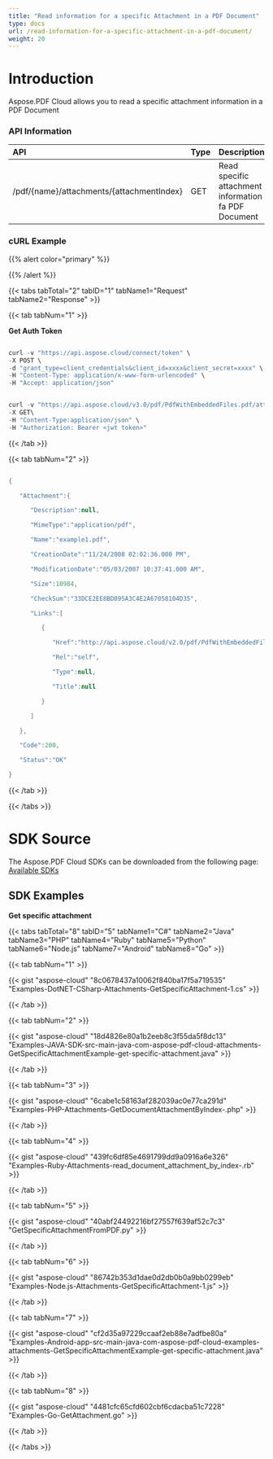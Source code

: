 ```yaml
---
title: "Read information for a specific Attachment in a PDF Document"
type: docs
url: /read-information-for-a-specific-attachment-in-a-pdf-document/
weight: 20
---
```


# **Introduction**
Aspose.PDF Cloud allows you to read a specific attachment information in a PDF Document
### **API Information**

|**API**|**Type**|**Description**|**Swagger Link**|
| :- | :- | :- | :- |
|/pdf/{name}/attachments/{attachmentIndex}|GET|Read specific attachment information fa PDF Document|[GetDocumentAttachmentByIndex](https://apireference.aspose.cloud/pdf/#!/Attachments/GetDocumentAttachmentByIndex)|
### **cURL Example**
{{% alert color="primary" %}} 

{{% /alert %}} 

{{< tabs tabTotal="2" tabID="1" tabName1="Request" tabName2="Response" >}}

{{< tab tabNum="1" >}}

**Get Auth Token**

```java

curl -v "https://api.aspose.cloud/connect/token" \
-X POST \
-d "grant_type=client_credentials&client_id=xxxx&client_secret=xxxx" \
-H "Content-Type: application/x-www-form-urlencoded" \
-H "Accept: application/json"

```

```java

curl -v "https://api.aspose.cloud/v3.0/pdf/PdfWithEmbeddedFiles.pdf/attachments/1" \
-X GET\
-H "Content-Type:application/json" \
-H "Authorization: Bearer <jwt token>"

```

{{< /tab >}}

{{< tab tabNum="2" >}}

```java

{

   "Attachment":{

      "Description":null,

      "MimeType":"application/pdf",

      "Name":"example1.pdf",

      "CreationDate":"11/24/2008 02:02:36.000 PM",

      "ModificationDate":"05/03/2007 10:37:41.000 AM",

      "Size":10984,

      "CheckSum":"33DCE2EE8BD095A3C4E2A67058104D35",

      "Links":[

         {

            "Href":"http://api.aspose.cloud/v2.0/pdf/PdfWithEmbeddedFiles.pdf/attachments/1",

            "Rel":"self",

            "Type":null,

            "Title":null

         }

      ]

   },

   "Code":200,

   "Status":"OK"

}

```

{{< /tab >}}

{{< /tabs >}}
# **SDK Source**
The Aspose.PDF Cloud SDKs can be downloaded from the following page: [Available SDKs](/pdf/available-sdks/)
## **SDK Examples**
**Get specific attachment**

{{< tabs tabTotal="8" tabID="5" tabName1="C#" tabName2="Java" tabName3="PHP" tabName4="Ruby" tabName5="Python" tabName6="Node.js" tabName7="Android" tabName8="Go" >}}

{{< tab tabNum="1" >}}

{{< gist "aspose-cloud" "8c0678437a10062f840ba17f5a719535" "Examples-DotNET-CSharp-Attachments-GetSpecificAttachment-1.cs" >}}

{{< /tab >}}

{{< tab tabNum="2" >}}

{{< gist "aspose-cloud" "18d4826e80a1b2eeb8c3f55da5f8dc13" "Examples-JAVA-SDK-src-main-java-com-aspose-pdf-cloud-attachments-GetSpecificAttachmentExample-get-specific-attachment.java" >}}

{{< /tab >}}

{{< tab tabNum="3" >}}

{{< gist "aspose-cloud" "6cabe1c58163af282039ac0e77ca291d" "Examples-PHP-Attachments-GetDocumentAttachmentByIndex-.php" >}}

{{< /tab >}}

{{< tab tabNum="4" >}}

{{< gist "aspose-cloud" "439fc6df85e4691799dd9a0916a6e326" "Examples-Ruby-Attachments-read_document_attachment_by_index-.rb" >}}

{{< /tab >}}

{{< tab tabNum="5" >}}

{{< gist "aspose-cloud" "40abf24492216bf27557f639af52c7c3" "GetSpecificAttachmentFromPDF.py" >}}

{{< /tab >}}

{{< tab tabNum="6" >}}

{{< gist "aspose-cloud" "86742b353d1dae0d2db0b0a9bb0299eb" "Examples-Node.js-Attachments-GetSpecificAttachment-1.js" >}}

{{< /tab >}}

{{< tab tabNum="7" >}}

{{< gist "aspose-cloud" "cf2d35a97229ccaaf2eb88e7adfbe80a" "Examples-Android-app-src-main-java-com-aspose-pdf-cloud-examples-attachments-GetSpecificAttachmentExample-get-specific-attachment.java" >}}

{{< /tab >}}

{{< tab tabNum="8" >}}

{{< gist "aspose-cloud" "4481cfc65cfd602cbf6cdacba51c7228" "Examples-Go-GetAttachment.go" >}}

{{< /tab >}}

{{< /tabs >}}
